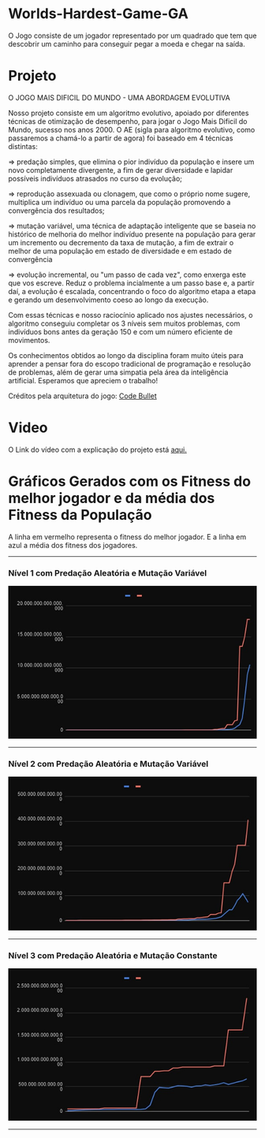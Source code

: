 # Worlds-Hardest-Game-GA
O Jogo consiste de um jogador representado por um quadrado que tem que descobrir um caminho para conseguir pegar a moeda e chegar na saída.

# Projeto

O JOGO MAIS DIFICIL DO MUNDO - UMA ABORDAGEM EVOLUTIVA

Nosso projeto consiste em um algoritmo evolutivo, apoiado por diferentes técnicas
de otimização de desempenho, para jogar o Jogo Mais Dificil do Mundo, sucesso nos
anos 2000. O AE (sigla para algoritmo evolutivo, como passaremos a chamá-lo a partir de agora)
foi baseado em 4 técnicas distintas:
 
=> predação simples, que elimina o pior indivíduo da população
e insere um novo completamente divergente, a fim de gerar diversidade e lapidar possíveis
indivíduos atrasados no curso da evolução;

=> reprodução assexuada ou clonagem, que como o próprio nome sugere, multiplica um indivíduo ou
uma parcela da população promovendo a convergência dos resultados;

=> mutação variável, uma técnica de adaptação inteligente que se baseia no histórico de 
melhoria do melhor indivíduo presente na população para gerar um incremento ou decremento
da taxa de mutação, a fim de extrair o melhor de uma população em estado de diversidade e
em estado de convergência

=> evolução incremental, ou "um passo de cada vez", como enxerga este que vos escreve. Reduz
o problema incialmente a um passo base e, a partir daí, a evolução é escalada, concentrando
o foco do algoritmo etapa a etapa e gerando um desenvolvimento coeso ao longo da execução.  
 
Com essas técnicas e nosso raciocínio aplicado nos ajustes necessários, o algoritmo conseguiu
completar os 3 níveis sem muitos problemas, com indivíduos bons antes da geração 150 e com 
um número eficiente de movimentos.

Os conhecimentos obtidos ao longo da disciplina foram muito úteis para aprender a pensar 
fora do escopo tradicional de programação e resolução de problemas, além de gerar uma
simpatia pela área da inteligência artificial. Esperamos que apreciem o trabalho!

Créditos pela arquitetura do jogo:  [Code Bullet](https://github.com/Code-Bullet/WorldsHardestGameAI)

# Video
O Link do vídeo com a explicação do projeto está [aqui.](https://youtu.be/RT5sD69Gx3c)

# Gráficos Gerados com os Fitness do melhor jogador e da média dos Fitness da População

A linha em vermelho representa o fitness do melhor jogador.
E a linha em azul a média dos fitness dos jogadores.

---
### Nível 1 com Predação Aleatória e Mutação Variável
![](graphs/lvl1.jpeg)

---
### Nível 2 com Predação Aleatória e Mutação Variável
![](graphs/lvl2.jpeg)

---

### Nível 3 com Predação Aleatória e Mutação Constante
![](graphs/lvl3.jpeg)


---

